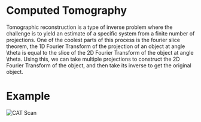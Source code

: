 # Computed Tomography

Tomographic reconstruction is a type of inverse problem where the challenge is to yield an estimate of a specific system from a finite number of projections.
One of the coolest parts of this process is the fourier slice theorem, the 1D Fourier Transform of the projection of an object at angle \theta is equal to the slice of the 2D Fourier Transform of the object at angle \theta.
Using this, we can take multiple projections to construct the 2D Fourier Transform of the object, and then take its inverse to get the original object.

# Example
![CAT Scan](https://github.com/harmya/tomography/blob/main/assets/dogscan.gif)
